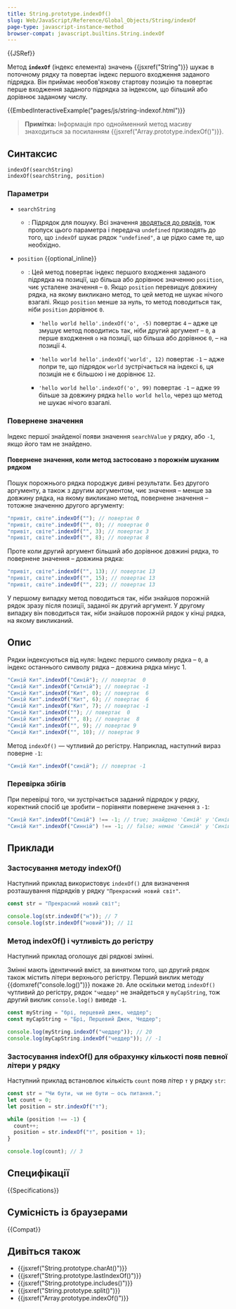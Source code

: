 ```yaml
---
title: String.prototype.indexOf()
slug: Web/JavaScript/Reference/Global_Objects/String/indexOf
page-type: javascript-instance-method
browser-compat: javascript.builtins.String.indexOf
---
```


{{JSRef}}

Метод **`indexOf`** (індекс елемента) значень {{jsxref("String")}} шукає в поточному рядку та повертає індекс першого входження заданого підрядка. Він приймає необов'язкову стартову позицію та повертає перше входження заданого підрядка за індексом, що більший або дорівнює заданому числу.

{{EmbedInteractiveExample("pages/js/string-indexof.html")}}

> **Примітка:** Інформація про однойменний метод масиву знаходиться за посиланням {{jsxref("Array.prototype.indexOf()")}}.

## Синтаксис

```js-nolint
indexOf(searchString)
indexOf(searchString, position)
```

### Параметри

- `searchString`

  - : Підрядок для пошуку. Всі значення [зводяться до рядків](/uk/docs/Web/JavaScript/Reference/Global_Objects/String#zvedennia-do-riadka), тож пропуск цього параметра і передача `undefined` призводять до того, що `indexOf` шукає рядок `"undefined"`, а це рідко саме те, що необхідно.

- `position` {{optional_inline}}

  - : Цей метод повертає індекс першого входження заданого підрядка на позиції, що більша або дорівнює значенню `position`, чиє усталене значення – `0`. Якщо `position` перевищує довжину рядка, на якому викликано метод, то цей метод не шукає нічого взагалі. Якщо `position` менше за нуль, то метод поводиться так, ніби `position` дорівнює `0`.

    - `'hello world hello'.indexOf('o', -5)` повертає `4` – адже це змушує метод поводитись так, ніби другий аргумент – `0`, а перше входження `o` на позиції, що більша або дорівнює `0`, – на позиції `4`.

    - `'hello world hello'.indexOf('world', 12)` повертає `-1` – адже попри те, що підрядок `world` зустрічається на індексі `6`, ця позиція не є більшою і не дорівнює `12`.

    - `'hello world hello'.indexOf('o', 99)` повертає `-1` – адже `99` більше за довжину рядка `hello world hello`, через що метод не шукає нічого взагалі.

### Повернене значення

Індекс першої знайденої появи значення `searchValue` у рядку, або `-1`, якщо його там не знайдено.

#### Повернене значення, коли метод застосовано з порожнім шуканим рядком

Пошук порожнього рядка породжує дивні результати. Без другого аргументу, а також з другим аргументом, чиє значення – менше за довжину рядка, на якому викликано метод, повернене значення – тотожне значенню другого аргументу:

```js
"привіт, світе".indexOf(""); // повертає 0
"привіт, світе".indexOf("", 0); // повертає 0
"привіт, світе".indexOf("", 3); // повертає 3
"привіт, світе".indexOf("", 8); // повертає 8
```

Проте коли другий аргумент більший або дорівнює довжині рядка, то повернене значення – довжина рядка:

```js
"привіт, світе".indexOf("", 13); // повертає 13
"привіт, світе".indexOf("", 15); // повертає 13
"привіт, світе".indexOf("", 22); // повертає 13
```

У першому випадку метод поводиться так, ніби знайшов порожній рядок зразу після позиції, заданої як другий аргумент. У другому випадку він поводиться так, ніби знайшов порожній рядок у кінці рядка, на якому викликаний.

## Опис

Рядки індексуються від нуля: Індекс першого символу рядка – `0`, а індекс останнього символу рядка – довжина рядка мінус 1.

```js
"Синій Кит".indexOf("Синій"); // повертає  0
"Синій Кит".indexOf("Ситній"); // повертає -1
"Синій Кит".indexOf("Кит", 0); // повертає  6
"Синій Кит".indexOf("Кит", 6); // повертає  6
"Синій Кит".indexOf("Кит", 7); // повертає -1
"Синій Кит".indexOf(""); // повертає  0
"Синій Кит".indexOf("", 8); // повертає  8
"Синій Кит".indexOf("", 9); // повертає 9
"Синій Кит".indexOf("", 10); // повертає 9
```

Метод `indexOf()` — чутливий до регістру. Наприклад, наступний вираз поверне `-1`:

```js
"Синій Кит".indexOf("синій"); // повертає -1
```

### Перевірка збігів

При перевірці того, чи зустрічається заданий підрядок у рядку, коректний спосіб це зробити – порівняти повернене значення з `-1`:

```js
"Синій Кит".indexOf("Синій") !== -1; // true; знайдено 'Синій' у 'Синій Кит'
"Синій Кит".indexOf("Синній") !== -1; // false; немає 'Синній' у 'Синій Кит'
```

## Приклади

### Застосування методу indexOf()

Наступний приклад використовує `indexOf()` для визначення розташування підрядків у рядку `"Прекрасний новий світ"`.

```js
const str = "Прекрасний новий світ";

console.log(str.indexOf("н")); // 7
console.log(str.indexOf("новий")); // 11
```

### Метод indexOf() і чутливість до регістру

Наступний приклад оголошує дві рядкові змінні.

Змінні мають ідентичний вміст, за винятком того, що другий рядок також містить літери верхнього регістру. Перший виклик методу {{domxref("console.log()")}} покаже `20`. Але оскільки метод `indexOf()` чутливий до регістру, рядок `"чеддер"` не знайдеться у `myCapString`, тож другий виклик `console.log()` виведе `-1`.

```js
const myString = "брі, перцевий джек, чеддер";
const myCapString = "Брі, Перцевий Джек, Чеддер";

console.log(myString.indexOf("чеддер")); // 20
console.log(myCapString.indexOf("чеддер")); // -1
```

### Застосування indexOf() для обрахунку кількості появ певної літери у рядку

Наступний приклад встановлює кількість `count` появ літер `т` у рядку `str`:

```js
const str = "Чи бути, чи не бути — ось питання.";
let count = 0;
let position = str.indexOf("т");

while (position !== -1) {
  count++;
  position = str.indexOf("т", position + 1);
}

console.log(count); // 3
```

## Специфікації

{{Specifications}}

## Сумісність із браузерами

{{Compat}}

## Дивіться також

- {{jsxref("String.prototype.charAt()")}}
- {{jsxref("String.prototype.lastIndexOf()")}}
- {{jsxref("String.prototype.includes()")}}
- {{jsxref("String.prototype.split()")}}
- {{jsxref("Array.prototype.indexOf()")}}
